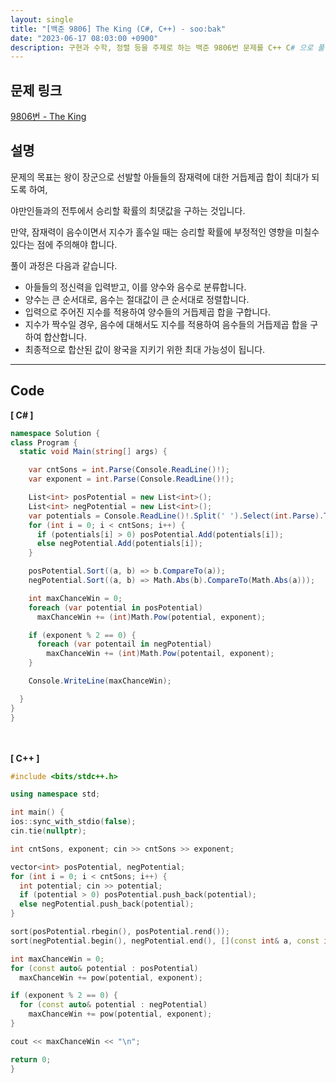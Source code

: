 ```yaml
---
layout: single
title: "[백준 9806] The King (C#, C++) - soo:bak"
date: "2023-06-17 08:03:00 +0900"
description: 구현과 수학, 정렬 등을 주제로 하는 백준 9806번 문제를 C++ C# 으로 풀이 및 해설
---
```


## 문제 링크
  [9806번 - The King](https://www.acmicpc.net/problem/9806)

## 설명
문제의 목표는 왕이 장군으로 선발할 아들들의 잠재력에 대한 거듭제곱 합이 최대가 되도록 하여,<br>

야만인들과의 전투에서 승리할 확률의 최댓값을 구하는 것입니다. <br>

만약, 잠재력이 음수이면서 지수가 홀수일 때는 승리할 확률에 부정적인 영향을 미칠수 있다는 점에 주의해야 합니다. <br>

풀이 과정은 다음과 같습니다. <br>

- 아들들의 정신력을 입력받고, 이를 양수와 음수로 분류합니다. <br>
- 양수는 큰 순서대로, 음수는 절대값이 큰 순서대로 정렬합니다. <br>
- 입력으로 주어진 지수를 적용하여 양수들의 거듭제곱 합을 구합니다. <br>
- 지수가 짝수일 경우, 음수에 대해서도 지수를 적용하여 음수들의 거듭제곱 합을 구하여 합산합니다. <br>
- 최종적으로 합산된 값이 왕국을 지키기 위한 최대 가능성이 됩니다. <br>

- - -

## Code
<b>[ C# ] </b>
<br>

  ```c#
namespace Solution {
  class Program {
    static void Main(string[] args) {

      var cntSons = int.Parse(Console.ReadLine()!);
      var exponent = int.Parse(Console.ReadLine()!);

      List<int> posPotential = new List<int>();
      List<int> negPotential = new List<int>();
      var potentials = Console.ReadLine()!.Split(' ').Select(int.Parse).ToArray();
      for (int i = 0; i < cntSons; i++) {
        if (potentials[i] > 0) posPotential.Add(potentials[i]);
        else negPotential.Add(potentials[i]);
      }

      posPotential.Sort((a, b) => b.CompareTo(a));
      negPotential.Sort((a, b) => Math.Abs(b).CompareTo(Math.Abs(a)));

      int maxChanceWin = 0;
      foreach (var potential in posPotential)
        maxChanceWin += (int)Math.Pow(potential, exponent);

      if (exponent % 2 == 0) {
        foreach (var potentail in negPotential)
          maxChanceWin += (int)Math.Pow(potentail, exponent);
      }

      Console.WriteLine(maxChanceWin);

    }
  }
}
  ```
<br><br>
<b>[ C++ ] </b>
<br>

  ```c++
#include <bits/stdc++.h>

using namespace std;

int main() {
  ios::sync_with_stdio(false);
  cin.tie(nullptr);

  int cntSons, exponent; cin >> cntSons >> exponent;

  vector<int> posPotential, negPotential;
  for (int i = 0; i < cntSons; i++) {
    int potential; cin >> potential;
    if (potential > 0) posPotential.push_back(potential);
    else negPotential.push_back(potential);
  }

  sort(posPotential.rbegin(), posPotential.rend());
  sort(negPotential.begin(), negPotential.end(), [](const int& a, const int& b) { return abs(a) > abs(b); });

  int maxChanceWin = 0;
  for (const auto& potential : posPotential)
    maxChanceWin += pow(potential, exponent);

  if (exponent % 2 == 0) {
    for (const auto& potential : negPotential)
      maxChanceWin += pow(potential, exponent);
  }

  cout << maxChanceWin << "\n";

  return 0;
}
  ```
